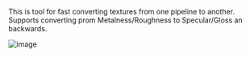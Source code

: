 This is tool for fast converting textures from one pipeline to another.
Supports converting prom Metalness/Roughness to Specular/Gloss an backwards.

![image](https://github.com/user-attachments/assets/1be10805-c2c8-40ad-a127-bd8ff037a324)
